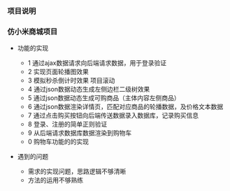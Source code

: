 ### 项目说明
### 仿小米商城项目
  + 功能的实现
    + 1 通过ajax数据请求向后端请求数据，用于登录验证
    + 2 实现页面轮播图效果
    + 3 模拟秒杀倒计时效果 项目滚动
    + 4 通过json数据动态生成左侧边栏二级树效果
    + 5 通过json数据动态生成可购商品（主体内容左侧商品）
    + 6 通过json数据渲染详情页，匹配对应商品的轮播数据，及价格文本数据
    + 7 通过点击购买按钮向后端传送数据录入数据库，记录购买信息
    + 8 登录、注册的简单正则验证
    + 9 从后端请求数据库数据渲染到购物车
    + 0 购物车功能的的实现

   + 遇到的问题
     + 需求的实现问题，思路逻辑不够清晰
     + 方法的运用不够熟练

